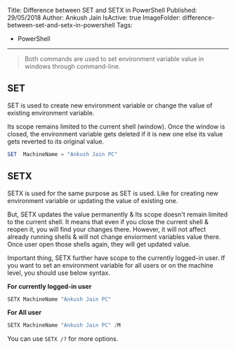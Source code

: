 Title: Difference between SET and SETX in PowerShell
Published: 29/05/2018
Author: Ankush Jain
IsActive: true
ImageFolder: difference-between-set-and-setx-in-powershell
Tags:
  - PowerShell
---
> Both commands are used to set environment variable value in windows through command-line.

## SET
SET is used to create new environment variable or change the value of existing environment variable. 

Its scope remains limited to the current shell (window). Once the window is closed, the environment variable gets deleted if it is new one else its value gets reverted to its original value.

```powershell
SET  MachineName = "Ankush Jain PC"
```

## SETX
SETX is used for the same purpose as SET is used. Like for creating new environment variable or updating the value of existing one. 

But, SETX updates the value permanently & Its scope doesn't remain limited to the current shell. It means that even if you close the current shell & reopen it, you will find your changes there. However, it will not affect already running shells & will not change enviorment variables value there. Once user open those shells again, they will get updated value.

Important thing, SETX further have scope to the currently logged-in user. If you want to set an environment variable for all users or on the machine level, you should use below syntax.

**For currently logged-in user**
```powershell
SETX MachineName "Ankush Jain PC"
```

**For All user** 
```powershell
SETX MachineName "Ankush Jain PC" /M 
```

You can use `SETX /?` for more options.
